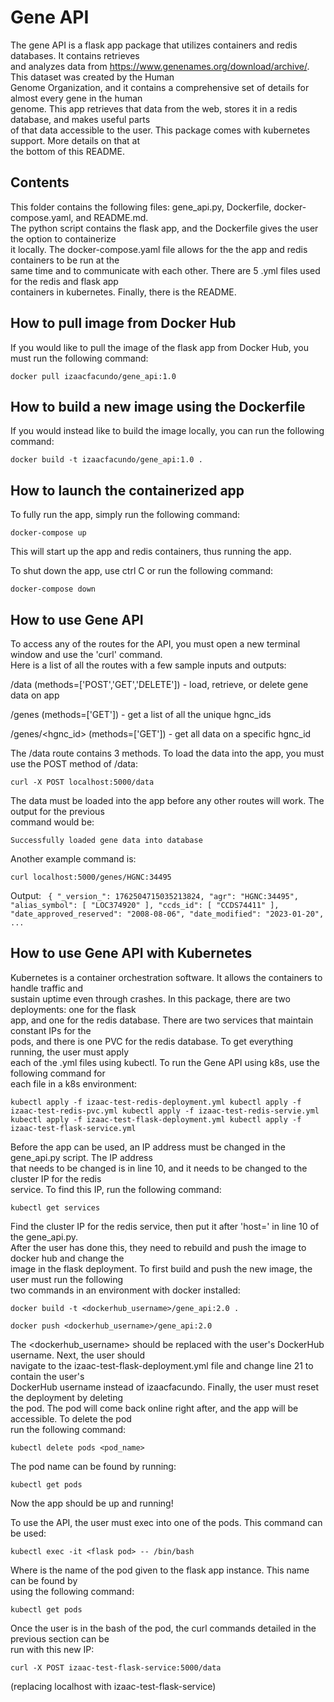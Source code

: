 # Gene API

The gene API is a flask app package that utilizes containers and redis databases. It contains retrieves  
and analyzes data from https://www.genenames.org/download/archive/. This dataset was created by the Human  
Genome Organization, and it contains a comprehensive set of details for almost every gene in the human  
genome. This app retrieves that data from the web, stores it in a redis database, and makes useful parts  
of that data accessible to the user. This package comes with kubernetes support. More details on that at  
the bottom of this README.

## Contents

This folder contains the following files: gene\_api.py, Dockerfile, docker-compose.yaml, and README.md.  
The python script contains the flask app, and the Dockerfile gives the user the option to containerize  
it locally. The docker-compose.yaml file allows for the the app and redis containers to be run at the  
same time and to communicate with each other. There are 5 .yml files used for the redis and flask app  
containers in kubernetes. Finally, there is the README.

## How to pull image from Docker Hub

If you would like to pull the image of the flask app from Docker Hub, you must run the following command:  

`docker pull izaacfacundo/gene_api:1.0`

## How to build a new image using the Dockerfile

If you would instead like to build the image locally, you can run the following command:

`docker build -t izaacfacundo/gene_api:1.0 .`

## How to launch the containerized app

To fully run the app, simply run the following command:  

`docker-compose up`

This will start up the app and redis containers, thus running the app.

To shut down the app, use ctrl C or run the following command:  

`docker-compose down`

## How to use Gene API

To access any of the routes for the API, you must open a new terminal window and use the 'curl' command.  
Here is a list of all the routes with a few sample inputs and outputs:

/data (methods=['POST','GET','DELETE']) - load, retrieve, or delete gene data on app

/genes (methods=['GET']) - get a list of all the unique hgnc\_ids

/genes/<hgnc_id> (methods=['GET']) - get all data on a specific hgnc\_id

The /data route contains 3 methods. To load the data into the app, you must use the POST method of /data:  

`curl -X POST localhost:5000/data`

The data must be loaded into the app before any other routes will work. The output for the previous  
command would be:

`Successfully loaded gene data into database`  

Another example command is:  

`curl localhost:5000/genes/HGNC:34495`

Output:
`
{
  "_version_": 1762504715035213824,
  "agr": "HGNC:34495",
  "alias_symbol": [
    "LOC374920"
  ],
  "ccds_id": [
    "CCDS74411"
  ],
  "date_approved_reserved": "2008-08-06",
  "date_modified": "2023-01-20",
  ...`

## How to use Gene API with Kubernetes

Kubernetes is a container orchestration software. It allows the containers to handle traffic and  
sustain uptime even through crashes. In this package, there are two deployments: one for the flask  
app, and one for the redis database. There are two services that maintain constant IPs for the  
pods, and there is one PVC for the redis database. To get everything running, the user must apply  
each of the .yml files using kubectl. To run the Gene API using k8s, use the following command for  
each file in a k8s environment:  

`
kubectl apply -f izaac-test-redis-deployment.yml
kubectl apply -f izaac-test-redis-pvc.yml
kubectl apply -f izaac-test-redis-servie.yml
kubectl apply -f izaac-test-flask-deployment.yml
kubectl apply -f izaac-test-flask-service.yml
`

Before the app can be used, an IP address must be changed in the gene\_api.py script. The IP address  
that needs to be changed is in line 10, and it needs to be changed to the cluster IP for the redis  
service. To find this IP, run the following command:  

`kubectl get services`

Find the cluster IP for the redis service, then put it after 'host=' in line 10 of the gene\_api.py.  
After the user has done this, they need to rebuild and push the image to docker hub and change the  
image in the flask deployment. To first build and push the new image, the user must run the following  
two commands in an environment with docker installed:  

`docker build -t <dockerhub_username>/gene_api:2.0 .`

`docker push <dockerhub_username>/gene_api:2.0`

The <dockerhub_username> should be replaced with the user's DockerHub username. Next, the user should  
navigate to the izaac-test-flask-deployment.yml file and change line 21 to contain the user's  
DockerHub username instead of izaacfacundo. Finally, the user must reset the deployment by deleting  
the pod. The pod will come back online right after, and the app will be accessible. To delete the pod  
run the following command:

`kubectl delete pods <pod_name>`

The pod name can be found by running:

`kubectl get pods`

Now the app should be up and running!

To use the API, the user must exec into one of the pods. This command can be used:  

`kubectl exec -it <flask pod> -- /bin/bash`

Where <flask pod> is the name of the pod given to the flask app instance. This name can be found by  
using the following command:  

`kubectl get pods`

Once the user is in the bash of the pod, the curl commands detailed in the previous section can be  
run with this new IP:

`curl -X POST izaac-test-flask-service:5000/data`

(replacing localhost with izaac-test-flask-service)
